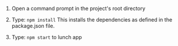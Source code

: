 1) Open a command prompt in the project's root directory

2) Type: `npm install`
    This installs the dependencies as defined in the package.json file.
    
3) Type: `npm start` to lunch app

